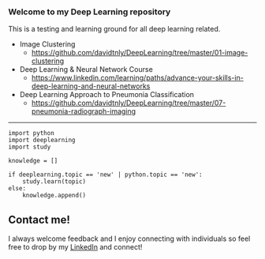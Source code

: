 ### Welcome to my Deep Learning repository

This is a testing and learning ground for all deep learning related.

* Image Clustering
  + https://github.com/davidtnly/DeepLearning/tree/master/01-image-clustering
* Deep Learning & Neural Network Course
  + https://www.linkedin.com/learning/paths/advance-your-skills-in-deep-learning-and-neural-networks
* Deep Learning Approach to Pneumonia Classification
  + https://github.com/davidtnly/DeepLearning/tree/master/07-pneumonia-radiograph-imaging
_____________________________________________________________________________________________

```
import python
import deeplearning
import study

knowledge = []

if deeplearning.topic == 'new' | python.topic == 'new':
    study.learn(topic)
else:
    knowledge.append()

```

## Contact me!

I always welcome feedback and I enjoy connecting with individuals so feel free to drop by my [LinkedIn](https://www.linkedin.com/in/davidtly) and connect!
